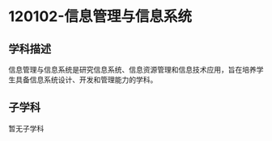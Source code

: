 # 120102-信息管理与信息系统

## 学科描述
信息管理与信息系统是研究信息系统、信息资源管理和信息技术应用，旨在培养学生具备信息系统设计、开发和管理能力的学科。

## 子学科

暂无子学科

